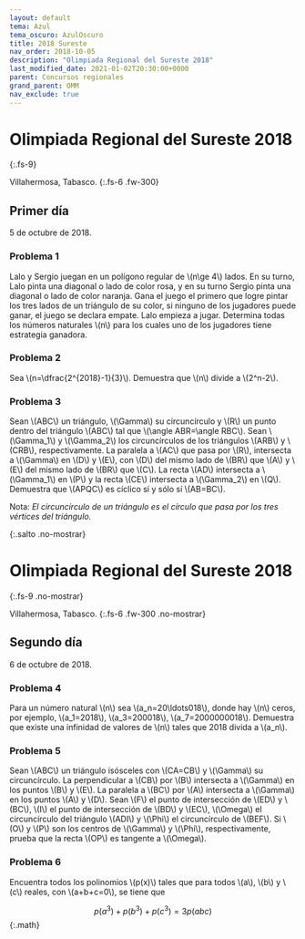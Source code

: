 ```yaml
---
layout: default
tema: Azul
tema_oscuro: AzulOscuro
title: 2018 Sureste
nav_order: 2018-10-05
description: "Olimpiada Regional del Sureste 2018"
last_modified_date: 2021-01-02T20:30:00+0000
parent: Concursos regionales
grand_parent: OMM
nav_exclude: true
---
```


<!--Enviado por José Hdz. Stgo. al correo polynomm@outlook.com el 1 de enero de 2021-->

# Olimpiada Regional del Sureste&nbsp;<span class="deg-sitio deg-sitio-texto">2018</span>
{:.fs-9}

Villahermosa, Tabasco.
{:.fs-6 .fw-300}

## <span class="deg-sitio deg-sitio-texto">Primer día</span>
5 de octubre de 2018.

### Problema&nbsp;<span class="deg-sitio deg-sitio-texto">1</span>

Lalo y Sergio juegan en un polígono regular de \\(n\ge 4\\) lados. En su turno, Lalo pinta una diagonal o lado de color rosa, y en su turno Sergio pinta una diagonal o lado de color naranja. Gana el juego el primero que logre pintar los tres lados de un triángulo de su color, si ninguno de los jugadores puede ganar, el juego se declara empate. Lalo empieza a jugar. Determina todas los números naturales \\(n\\) para los cuales uno de los jugadores tiene estrategia ganadora. 

### Problema&nbsp;<span class="deg-sitio deg-sitio-texto">2</span>

Sea \\(n=\dfrac{2^{2018}-1}{3}\\). Demuestra que \\(n\\) divide a \\(2^n-2\\).
### Problema&nbsp;<span class="deg-sitio deg-sitio-texto">3</span>

Sean \\(ABC\\) un triángulo, \\(\Gamma\\) su circuncírculo y \\(R\\) un punto dentro del triángulo \\(ABC\\) tal que \\(\angle ABR=\angle RBC\\). Sean \\(\Gamma_1\\) y \\(\Gamma_2\\) los circuncírculos de los triángulos \\(ARB\\) y \\(CRB\\), respectivamente. La paralela a \\(AC\\) que pasa por \\(R\\), intersecta a \\(\Gamma\\) en \\(D\\) y \\(E\\), con \\(D\\) del mismo lado de \\(BR\\) que \\(A\\) y \\(E\\) del mismo lado de \\(BR\\) que \\(C\\). La recta \\(AD\\) intersecta a \\(\Gamma_1\\) en \\(P\\) y la recta \\(CE\\) intersecta a \\(\Gamma_2\\) en \\(Q\\). Demuestra que \\(APQC\\) es cíclico sí y sólo sí \\(AB=BC\\).

Nota: *El circuncírculo de un triángulo es el círculo que pasa por los tres vértices del triángulo.*

<div></div>
{:.salto .no-mostrar}

# Olimpiada Regional del Sureste&nbsp;<span class="deg-sitio deg-sitio-texto">2018</span>
{:.fs-9 .no-mostrar}

Villahermosa, Tabasco.
{:.fs-6 .fw-300 .no-mostrar}

## <span class="deg-sitio deg-sitio-texto">Segundo día</span>
6 de octubre de 2018.

### Problema&nbsp;<span class="deg-sitio deg-sitio-texto">4</span>

Para un número natural \\(n\\) sea \\(a_n=20\ldots018\\), donde hay \\(n\\) ceros, por ejemplo, \\(a_1=2018\\), \\(a_3=200018\\), \\(a_7=2000000018\\). Demuestra que existe una infinidad de valores de \\(n\\) tales que 2018 divida a \\(a_n\\).

### Problema&nbsp;<span class="deg-sitio deg-sitio-texto">5</span>

Sean \\(ABC\\) un triángulo isósceles con \\(CA=CB\\) y \\(\Gamma\\) su circuncírculo. La perpendicular a \\(CB\\) por \\(B\\) intersecta a \\(\Gamma\\) en los puntos \\(B\\) y \\(E\\). La paralela a \\(BC\\) por \\(A\\) intersecta a \\(\Gamma\\) en los puntos \\(A\\) y \\(D\\). Sean \\(F\\) el punto de intersección de \\(ED\\) y \\(BC\\), \\(I\\) el punto de intersección de \\(BD\\) y \\(EC\\), \\(\Omega\\) el circuncírculo del triángulo \\(ADI\\) y \\(\Phi\\) el circuncírculo de \\(BEF\\). Si \\(O\\) y \\(P\\) son los centros de \\(\Gamma\\) y \\(\Phi\\), respectivamente, prueba que la recta \\(OP\\) es tangente a \\(\Omega\\).

### Problema&nbsp;<span class="deg-sitio deg-sitio-texto">6</span>

Encuentra todos los polinomios \\(p(x)\\) tales que para todos \\(a\\), \\(b\\) y \\(c\\) reales, con \\(a+b+c=0\\), se tiene que

$$p(a^3)+p(b^3)+p(c^3)=3p(abc)$$
{:.math}